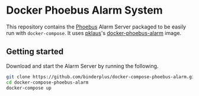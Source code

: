 # Docker Phoebus Alarm System

This repository contains the [Phoebus](https://github.com/ControlSystemStudio/phoebus) Alarm Server packaged to be easily run with `docker-compose`. It uses [pklaus](https://github.com/pklaus)'s [docker-phoebus-alarm](https://github.com/pklaus/docker-phoebus-alarm) image.

## Getting started

Download and start the Alarm Server by running the following.

```bash
git clone https://github.com/binderplus/docker-compose-phoebus-alarm.git
cd docker-compose-phoebus-alarm
docker-compose up
```
